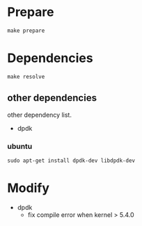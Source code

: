 
# Prepare

```shell
make prepare
```

# Dependencies

```shell
make resolve
```

## other dependencies

other dependency list.

- dpdk

### ubuntu

```shell
sudo apt-get install dpdk-dev libdpdk-dev
```

# Modify

- dpdk
    - fix compile error when kernel > 5.4.0